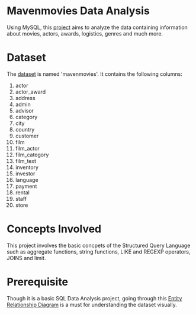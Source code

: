 # Mavenmovies Data Analysis
 Using MySQL, this [project](<Mavenmovies Project.sql>) aims to analyze the data containing information about movies, actors, awards, logistics, genres and much more.

# Dataset
The [dataset](create_mavenmovies_1.sql) is named 'mavenmovies'. It contains the following columns:
1. actor
2. actor_award
3. address
4. admin
5. advisor
6. category
7. city
8. country
9. customer
10. film
11. film_actor
12. film_category
13. film_text
14. inventory
15. investor
16. language
17. payment
18. rental
19. staff
20. store

# Concepts Involved
This project involves the basic concpets of the Structured Query Language such as aggregate functions, string functions, LIKE and REGEXP operators, JOINS and limit.

# Prerequisite
Though it is a basic SQL Data Analysis project, going through this [Entity Relationship Diagram](<Mavenmovies ER Diagram.mwb>) is a must for understanding the dataset visually.